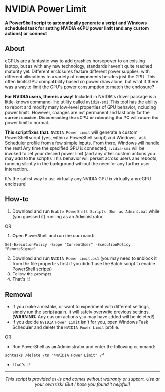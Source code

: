 # NVIDIA Power Limit
**A PowerShell script to automatically generate a script and Windows scheduled task for setting NVIDIA eGPU power limit (and any custom actions) on connect**

## About
eGPUs are a fantastic way to add graphics horsepower to an existing laptop, but as with any new technology, standards haven't quite reached maturity yet. Different enclosures feature different power supplies, with different allocations to a variety of components besides just the GPU. This often limits GPU compatibility based on power draw alone, but what if there was a way to limit the GPU's power consumption to match the enclosure?

**For NVIDIA users, there is a way!** Included in NVIDIA's driver package is a little-known command-line utility called `nvidia-smi`. This tool has the ability to report and modify many low-level properties of GPU behavior, including power limits. However, changes are not permanent and last only for the current session. Disconnecting the eGPU or rebooting the PC will return the power limit to normal.

**This script fixes that.** `NVIDIA Power Limit` will generate a custom PowerShell script (yes, within a PowerShell script) and Windows Task Scheduler profile from a few simple inputs. From there, Windows will handle the rest! Any time the specified GPU is connected, `nvidia-smi` will be invoked to set your desired power limit (and any other custom actions you may add to the script!). This behavior will persist across users and reboots, running silently in the background without the need for any further user interaction.

It's the safest way to use virtually any NVIDIA GPU in virtually any eGPU enclosure!

## How-to
1. Download and run `Enable PowerShell Scripts (Run as Admin).bat` while (you guessed it) running as an Administrator

OR

1. Open PowerShell and run the command:
```
Set-ExecutionPolicy -Scope "CurrentUser" -ExecutionPolicy "RemoteSigned"
```
2. Download and run `NVIDIA Power Limit.ps1` (you may need to unblock it from the file properties first if you didn't use the Batch script to enable PowerShell scripts)
3. Follow the prompts
4. That's it!

## Removal
* If you make a mistake, or want to experiment with different settings, simply run the script again. It will safely overwrite previous settings. (**WARNING:** Any custom actions you may have added will be deleted!)
* If you decide `NVIDIA Power Limit` isn't for you, open Windows Task Scheduler and delete the `NVIDIA Power Limit` profile.

OR

* Run PowerShell as an Administrator and enter the following command:
```
schtasks /delete /tn "\NVIDIA Power Limit" /f
```
* That's it!

---

<p align="center"><em>This script is provided as-is and comes without warranty or support. Use at your own risk! (But I hope you found it helpful!)</em></p>
